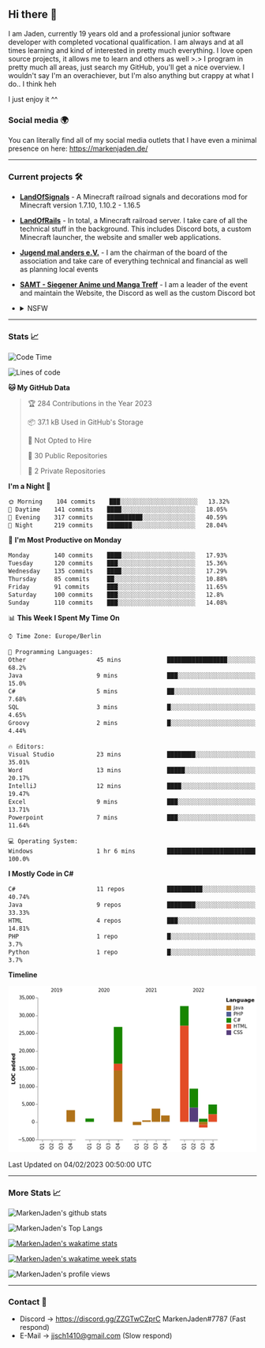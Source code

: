 ## Hi there 👋
I am Jaden, currently 19 years old and a professional junior software developer with completed vocational qualification. I am always and at all times learning and kind of interested in pretty much everything. I love open source projects, it allows me to learn and others as well >.>
I program in pretty much all areas, just search my GitHub, you'll get a nice overview.
I wouldn't say I'm an overachiever, but I'm also anything but crappy at what I do.. I think heh

I just enjoy it ^^

### Social media 🌍

You can literally find all of my social media outlets that I have even a minimal presence on here: https://markenjaden.de/

---

### Current projects 🛠

* [**LandOfSignals**](https://github.com/LandOfRails/LandOfSignals) - A Minecraft railroad signals and decorations mod for Minecraft version 1.7.10, 1.10.2 - 1.16.5
* [**LandOfRails**](https://github.com/LandOfRails) - In total, a Minecraft railroad server. I take care of all the technical stuff in the background. This includes Discord bots, a custom Minecraft launcher, the website and smaller web applications.
* [**Jugend mal anders e.V.**](https://jugendmalanders.de/) - I am the chairman of the board of the association and take care of everything technical and financial as well as planning local events
* [**SAMT - Siegener Anime und Manga Treff**](https://github.com/Siegener-Anime-und-Manga-Treff-SAMT) - I am a leader of the event and maintain the Website, the Discord as well as the custom Discord bot
* <details> 
  <summary>NSFW</summary>
  
  [**Nekos**](https://github.com/MarkenJaden/Nekos) - Website providing you with random lewd neko pics
  
</details>

---

### Stats 📈

<!--START_SECTION:waka-->
![Code Time](http://img.shields.io/badge/Code%20Time-1%2C051%20hrs%2052%20mins-blue)

![Lines of code](https://img.shields.io/badge/From%20Hello%20World%20I%27ve%20Written-82%20Thousand%20lines%20of%20code-blue)

**🐱 My GitHub Data** 

> 🏆 284 Contributions in the Year 2023
 > 
> 📦 37.1 kB Used in GitHub's Storage 
 > 
> 🚫 Not Opted to Hire
 > 
> 📜 30 Public Repositories 
 > 
> 🔑 2 Private Repositories  
 > 
**I'm a Night 🦉** 

```text
🌞 Morning    104 commits    ███░░░░░░░░░░░░░░░░░░░░░░   13.32% 
🌆 Daytime    141 commits    ████░░░░░░░░░░░░░░░░░░░░░   18.05% 
🌃 Evening    317 commits    ██████████░░░░░░░░░░░░░░░   40.59% 
🌙 Night      219 commits    ███████░░░░░░░░░░░░░░░░░░   28.04%

```
📅 **I'm Most Productive on Monday** 

```text
Monday       140 commits    ████░░░░░░░░░░░░░░░░░░░░░   17.93% 
Tuesday      120 commits    ███░░░░░░░░░░░░░░░░░░░░░░   15.36% 
Wednesday    135 commits    ████░░░░░░░░░░░░░░░░░░░░░   17.29% 
Thursday     85 commits     ██░░░░░░░░░░░░░░░░░░░░░░░   10.88% 
Friday       91 commits     ███░░░░░░░░░░░░░░░░░░░░░░   11.65% 
Saturday     100 commits    ███░░░░░░░░░░░░░░░░░░░░░░   12.8% 
Sunday       110 commits    ███░░░░░░░░░░░░░░░░░░░░░░   14.08%

```


📊 **This Week I Spent My Time On** 

```text
⌚︎ Time Zone: Europe/Berlin

💬 Programming Languages: 
Other                    45 mins             █████████████████░░░░░░░░   68.2% 
Java                     9 mins              ███░░░░░░░░░░░░░░░░░░░░░░   15.0% 
C#                       5 mins              ██░░░░░░░░░░░░░░░░░░░░░░░   7.68% 
SQL                      3 mins              █░░░░░░░░░░░░░░░░░░░░░░░░   4.65% 
Groovy                   2 mins              █░░░░░░░░░░░░░░░░░░░░░░░░   4.44%

🔥 Editors: 
Visual Studio            23 mins             ████████░░░░░░░░░░░░░░░░░   35.01% 
Word                     13 mins             █████░░░░░░░░░░░░░░░░░░░░   20.17% 
IntelliJ                 12 mins             ████░░░░░░░░░░░░░░░░░░░░░   19.47% 
Excel                    9 mins              ███░░░░░░░░░░░░░░░░░░░░░░   13.71% 
Powerpoint               7 mins              ███░░░░░░░░░░░░░░░░░░░░░░   11.64%

💻 Operating System: 
Windows                  1 hr 6 mins         █████████████████████████   100.0%

```

**I Mostly Code in C#** 

```text
C#                       11 repos            ██████████░░░░░░░░░░░░░░░   40.74% 
Java                     9 repos             ████████░░░░░░░░░░░░░░░░░   33.33% 
HTML                     4 repos             ███░░░░░░░░░░░░░░░░░░░░░░   14.81% 
PHP                      1 repo              █░░░░░░░░░░░░░░░░░░░░░░░░   3.7% 
Python                   1 repo              █░░░░░░░░░░░░░░░░░░░░░░░░   3.7%

```


**Timeline**

![Chart not found](https://raw.githubusercontent.com/MarkenJaden/MarkenJaden/main/charts/bar_graph.png) 


 Last Updated on 04/02/2023 00:50:00 UTC
<!--END_SECTION:waka-->

---

### More Stats 📈

![MarkenJaden's github stats](https://github-readme-stats.vercel.app/api?username=MarkenJaden&count_private=true&show_icons=true&theme=radical)

![MarkenJaden's Top Langs](https://github-readme-stats.vercel.app/api/top-langs/?username=MarkenJaden&theme=radical)

[![MarkenJaden's wakatime stats](https://github-readme-stats.vercel.app/api/wakatime?username=MarkenJaden&theme=radical)](https://wakatime.com/@17f322c9-222a-48b4-9e15-983c41f7aed4)

[![MarkenJaden's wakatime week stats](https://wakatime.com/badge/user/17f322c9-222a-48b4-9e15-983c41f7aed4.svg)](https://wakatime.com/@17f322c9-222a-48b4-9e15-983c41f7aed4)

<!--[![MarkenJaden's Codewars stats](https://www.codewars.com/users/MarkenJaden/badges/large)](https://www.codewars.com/users/MarkenJaden)-->

![MarkenJaden's profile views](https://komarev.com/ghpvc/?username=MarkenJaden)

---

### Contact 💌

* Discord -> https://discord.gg/ZZGTwCZprC MarkenJaden#7787 (Fast respond)
* E-Mail -> jjsch1410@gmail.com (Slow respond)



<!--
**MarkenJaden/MarkenJaden** is a ✨ _special_ ✨ repository because its `README.md` (this file) appears on your GitHub profile.

Here are some ideas to get you started:

- 🔭 I’m currently working on ...
- 🌱 I’m currently learning ...
- 👯 I’m looking to collaborate on ...
- 🤔 I’m looking for help with ...
- 💬 Ask me about ...
- 📫 How to reach me: ...
- 😄 Pronouns: ...
- ⚡ Fun fact: ...
-->
